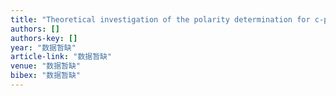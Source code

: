 ```yaml
---
title: "Theoretical investigation of the polarity determination for c-plane InN grown on yttria-stabilized zirconia (111) substrates with yttrium surface segregation"
authors: []
authors-key: []
year: "数据暂缺"
article-link: "数据暂缺"
venue: "数据暂缺"
bibex: "数据暂缺"
---
```


